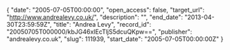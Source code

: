 {
  "date": "2005-07-05T00:00:00", 
  "open_access": false, 
  "target_url": "http://www.andrealevy.co.uk/", 
  "description": "", 
  "end_date": "2013-04-30T23:59:59Z", 
  "title": "Andrea Levy", 
  "record_id": "20050705T000000/kbJG46xIEcTljS5dcuQKpw==", 
  "publisher": "andrealevy.co.uk", 
  "slug": 111939, 
  "start_date": "2005-07-05T00:00:00Z"
}

